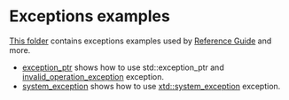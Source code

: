 # Exceptions examples

[This folder](.) contains exceptions examples used by [Reference Guide](https://codedocs.xyz/gammasoft71/xtd/) and more.

* [exception_ptr](exception_ptr/README.md) shows how to use std::exception_ptr and [invalid_operation_exception](../../../src/xtd.core/include/xtd/invalid_operation_exception.h) exception.
* [system_exception](system_exception/README.md) shows how to use [xtd::system_exception](../../../src/xtd.core/include/xtd/system_exception.h) exception.
